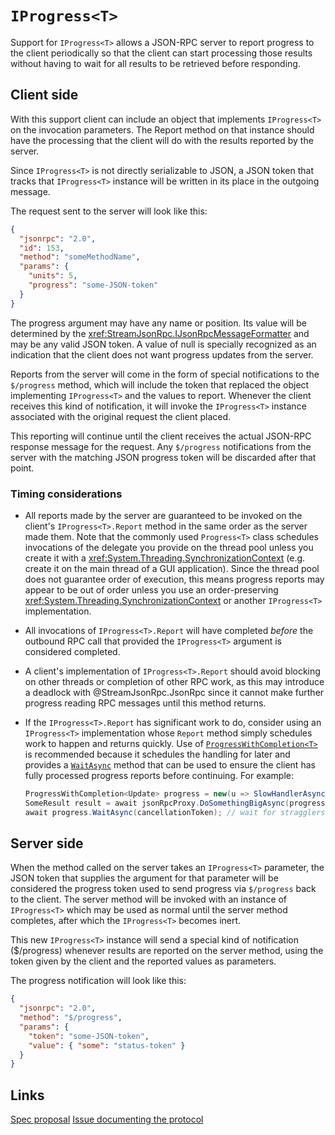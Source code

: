 # `IProgress<T>`

Support for `IProgress<T>` allows a JSON-RPC server to report progress to the client periodically so that the client can start processing those
results without having to wait for all results to be retrieved before responding.

## Client side

With this support client can include an object that implements `IProgress<T>` on the invocation parameters.
The Report method on that instance should have the processing that the client will do with the results reported by the server.

Since `IProgress<T>` is not directly serializable to JSON, a JSON token that tracks that `IProgress<T>` instance will be written in its place
in the outgoing message.

The request sent to the server will look like this:

```json
{
  "jsonrpc": "2.0",
  "id": 153,
  "method": "someMethodName",
  "params": {
    "units": 5,
    "progress": "some-JSON-token"
  }
}
```

The progress argument may have any name or position. Its value will be determined by the <xref:StreamJsonRpc.IJsonRpcMessageFormatter> and may be any valid JSON token.
A value of null is specially recognized as an indication that the client does not want progress updates from the server.

Reports from the server will come in the form of special notifications to the `$/progress` method, which will include the token that replaced the object
implementing `IProgress<T>` and the values to report. Whenever the client receives this kind of notification, it will invoke the `IProgress<T>` instance
associated with the original request the client placed.

This reporting will continue until the client receives the actual JSON-RPC response message for the request.
Any `$/progress` notifications from the server with the matching JSON progress token will be discarded after that point.

### Timing considerations

- All reports made by the server are guaranteed to be invoked on the client's `IProgress<T>.Report` method in the same order as the server made them. Note that the commonly used `Progress<T>` class schedules invocations of the delegate you provide on the thread pool unless you create it with a <xref:System.Threading.SynchronizationContext> (e.g. create it on the main thread of a GUI application). Since the thread pool does not guarantee order of execution, this means progress reports may appear to be out of order unless you use an order-preserving <xref:System.Threading.SynchronizationContext> or another `IProgress<T>` implementation.
- All invocations of `IProgress<T>.Report` will have completed *before* the outbound RPC call that provided the `IProgress<T>` argument is considered completed.
- A client's implementation of `IProgress<T>.Report` should avoid blocking on other threads or completion of other RPC work, as this may introduce a deadlock with @StreamJsonRpc.JsonRpc since it cannot make further progress reading RPC messages until this method returns.
- If the `IProgress<T>.Report` has significant work to do, consider using an `IProgress<T>` implementation whose `Report` method simply schedules work to happen and returns quickly.
  Use of [`ProgressWithCompletion<T>`](https://learn.microsoft.com/dotnet/api/microsoft.visualstudio.threading.progresswithcompletion-1) is recommended because it schedules the handling for later and provides a [`WaitAsync`](https://learn.microsoft.com/dotnet/api/microsoft.visualstudio.threading.progresswithcompletion-1.waitasync) method that can be used to ensure the client has fully processed progress reports before continuing. For example:

  ```cs
  ProgressWithCompletion<Update> progress = new(u => SlowHandlerAsync(u));
  SomeResult result = await jsonRpcProxy.DoSomethingBigAsync(progress, cancellationToken);
  await progress.WaitAsync(cancellationToken); // wait for stragglers before continuing.
  ```

## Server side

When the method called on the server takes an `IProgress<T>` parameter, the JSON token that supplies the argument for that parameter will be considered
the progress token used to send progress via `$/progress` back to the client. The server method will be invoked with an instance of `IProgress<T>`
which may be used as normal until the server method completes, after which the `IProgress<T>` becomes inert.

This new `IProgress<T>` instance will send a special kind of notification ($/progress) whenever results are reported on the server method, using
the token given by the client and the reported values as parameters.

The progress notification will look like this:

```json
{
  "jsonrpc": "2.0",
  "method": "$/progress",
  "params": {
    "token": "some-JSON-token",
    "value": { "some": "status-token" }
  }
}
```

## Links

[Spec proposal](https://github.com/microsoft/vs-streamjsonrpc/issues/139)
[Issue documenting the protocol](https://github.com/microsoft/language-server-protocol/issues/786)
